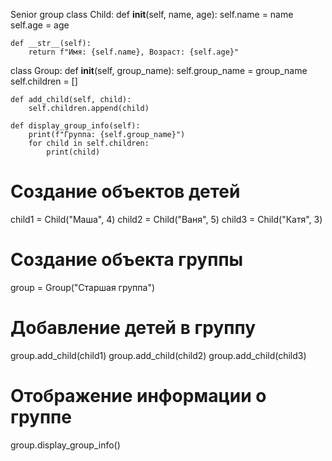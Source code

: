 Senior group
class Child:
    def __init__(self, name, age):
        self.name = name
        self.age = age

    def __str__(self):
        return f"Имя: {self.name}, Возраст: {self.age}"

class Group:
    def __init__(self, group_name):
        self.group_name = group_name
        self.children = []

    def add_child(self, child):
        self.children.append(child)

    def display_group_info(self):
        print(f"Группа: {self.group_name}")
        for child in self.children:
            print(child)

# Создание объектов детей
child1 = Child("Маша", 4)
child2 = Child("Ваня", 5)
child3 = Child("Катя", 3)

# Создание объекта группы
group = Group("Старшая группа")

# Добавление детей в группу
group.add_child(child1)
group.add_child(child2)
group.add_child(child3)

# Отображение информации о группе
group.display_group_info()

